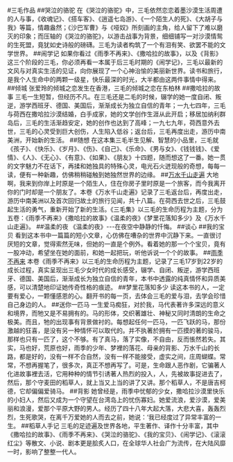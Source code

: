 #三毛作品
##哭泣的骆驼
在《哭泣的骆驼》中，三毛依然恋恋着墨沙漠生活周遭的人与事，《收魂记》、《搭车客》、《逍遥七岛游》、《一个陌生人的死》、《大胡子与我》等篇，情趣盎然；《沙巴军曹》与《哑奴》所刻画的主角，给人留下了难以磨灭的印象；而压轴的《哭泣的骆驼》，以游击战事为背景，细细铺写一对沙漠情鸳的生死盟，竟犹如史诗般的磅礴。三毛为读者构筑了一个有泪有笑、欲罢不能的文学世界。
##闹学记
如果你看过《雨季不再来》、《撒哈拉的故事》，以及《背影》这三个阶段的三毛，你必须再看一本属于后三毛时期的《闹学记》，三毛以最新的文风与对真实生活的见证，向你展现了一个心神治愉的美丽新世界。读书和旅行，是我个人生命中的两颗一级星，快乐最深的时光，大半都由这两件事情中得来。
##倾城
张爱玲的倾城之恋发生在香港，三毛的倾城之恋在东柏林
##撒哈拉的故事
三毛一生短暂，但经历不凡。在三毛还是二毛的时候，辍学的她一度自闭、叛逆，游学西班牙、德国、美国后，渐渐成长为独立自信的青年；一九七四年，三毛与荷西在撒哈拉沙漠结婚，白手成家，她的文学创作生涯从此开启；移居加纳利群岛后，三毛的生活渐趋安定，她的创作也达到了高峰；一九七九年，荷西意外去世，三毛的心灵受到巨大创伤，人生陷入低谷；返台后，三毛再度出走，游历中南美洲，开始新的生活。
##随想
在这本集三毛半生见解、智慧的小品里，三毛就《孩子》、《快乐》、《岁月》、《伤》、《自己》、《乐命》、《男与女》、《钱钱钱》、《爱情》、《人》、《无心》、《有意》、《如果》、《朋友》十四题，随而想这了一番。她一贯的文字魅力不在话下，再揉和她独具的特殊心灵，电光石火迸现般的奇想，每每一读，便有一种新趣，仿佛稍稍碰触到她独然世界的边缘。
##[万水千山走遍](https://github.com/andyfishchina/sanmao/blob/master/%E4%B8%87%E6%B0%B4%E5%8D%83%E5%B1%B1%E8%B5%B0%E9%81%8D.txt)
大地啊，我来到你岸上时原是一个陌生人，住在你房子里时原是一个旅客，而今我离开你的门时却是一个朋友了。本卷《万水千山走遍》记录了三毛返台后，再度出走，游历中南美洲以及首次回归故土的旅行见闻，共十八篇。在荷西去世之后，三毛鼓起生活的勇气，重新开始了新的生活。《三毛集》以三毛的生命历程为主题，分为五卷：《雨季不再来》《撒哈拉的故事》《温柔的夜》《梦里花落知多少》及《万水千山走遍》。
##温柔的夜
《温柔的夜》---在夜空中静静的忏悔。
##谈心
##我的宝贝
看到这本书中一篇篇的短小文章，心仿佛在嘈杂的世界中沉静下来。一直很讨厌短的文章，觉得索然无味，但她的一直是个例外。看着她的那一个个宝贝，竟有一股冲动，希望坐在她的面前，和她一起把玩，听他诉说一个个的故事。
##[雨季不再来](https://github.com/andyfishchina/sanmao/blob/master/%E9%9B%A8%E5%AD%A3%E4%B8%8D%E5%86%8D%E6%9D%A5.txt)
本卷《雨季不再来》以三毛的生命历程为主题，记录了三毛17岁到22岁的成长过程，真实呈现出三毛少女时代的成长感受，辍学、自闭、叛逆，游学西班牙、德国、美国后，渐渐成长为独立自信的青年，本书中透露的纯真情怀和异质美感，可以清楚地印证她传奇性格的痕迹。
##梦里花落知多少
读这本书的人，一定要有爱心，一颗懂感恩的心。翻开书的每一页，去体会三毛的爱与泪，去学会珍惜自己身边的人。
##送你一匹马
一生爱马痴狂，对於我，马代表著许多深远的意义和境界，而牠又是不易拥有的。马的形体，交织著雄壮、神秘又同时清朗的生命之极美。而且，牠的出现事有背景做衬的。每想起任何一匹马，一匹飞跃的马，那份激越的狂喜，是没有另一种情怀可以取代的。并不执著於拥有一匹摸的著的骏马，那样也只有一匹了，这个不够。有了真马，落了实像，不自由，反而悵然若失。其实，马也好，荒原也好，雨季的少年、梦裡的落花、母亲的背影、万水千山的长路，都是好的，没有一样不合自然，没有一样不能接受，虚实之间，庄周蝴蝶。常常，不想再握笔了，很多次，真正不想再写了。可是，生命跟人恶作剧，它骗著人化进故事裡去活，它用种种的情节引诱著人热烈的投入，人，先被故事捉进去了，然后，那个守麦田的稻草人，就上当又上当的讲了又讲。那个稻草人，不是唐吉柯德，它却偏偏爱骑马。
##背影
她曾经是，雨季中忧郁的少女，撒哈拉沙漠里快乐的小妇人，然后又成为一个守望在台湾岛上的忧伤寡妇。她爱流浪，爱沙漠，爱美丽和浪漫，爱那个平原大野的男人。经历了四十八年大起大落，大悲大喜，轰轰烈烈，生死歌哭，在离千万爱她的人而去之前，她说：‘我已经度过了异常丰富的一生。
##稻草人手记
三毛的足迹遍及世界各地，平生著作、译作十分丰富，其中《撒哈拉的故事》、《雨季不再来》、《哭泣的骆驼》、《我的宝贝》、《闹学记》、《滚滚红尘》等散文、小说、剧本更是脍炙人口，在全球华人社会广为流传，在大陆风靡一时，影响了整整一代人。
